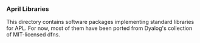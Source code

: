 <!-- TITLE/ -->

### April Libraries

<!-- /TITLE -->

This directory contains software packages implementing standard libraries for APL. For now, most of them have been ported from Dyalog's collection of MIT-licensed dfns.
